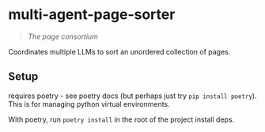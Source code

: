 # multi-agent-page-sorter

> *The page consortium*

Coordinates multiple LLMs to sort an unordered collection of pages.

## Setup

requires poetry - see poetry docs (but perhaps just try `pip install poetry`). This is for managing python virtual environments.

With poetry, run `poetry install` in the root of the project install deps.
